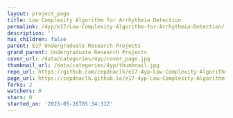 ```yaml
---
layout: project_page
title: Low Complexity Algorithm for Arrhythmia Detection
permalink: /4yp/e17/Low-Complexity-Algorithm-for-Arrhythmia-Detection/
description: ''
has_children: false
parent: E17 Undergraduate Research Projects
grand_parent: Undergraduate Research Projects
cover_url: /data/categories/4yp/cover_page.jpg
thumbnail_url: /data/categories/4yp/thumbnail.jpg
repo_url: https://github.com/cepdnaclk/e17-4yp-Low-Complexity-Algorithm-for-Arrhythmia-Detection
page_url: https://cepdnaclk.github.io/e17-4yp-Low-Complexity-Algorithm-for-Arrhythmia-Detection
forks: 2
watchers: 0
stars: 0
started_on: '2023-05-26T05:34:31Z'
---
```


